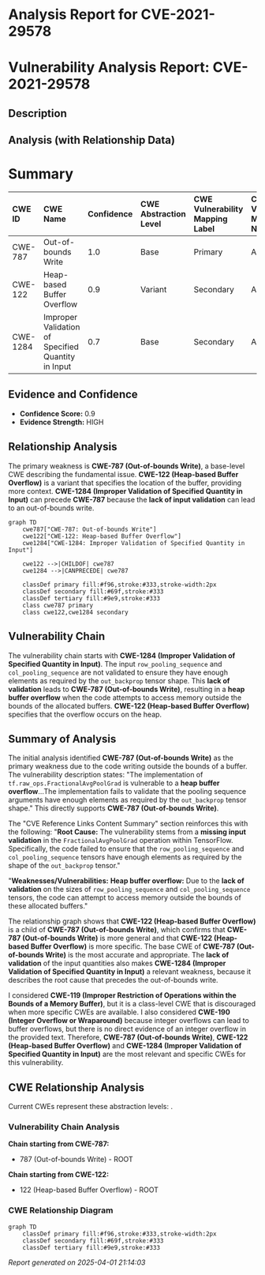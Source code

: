 # Analysis Report for CVE-2021-29578

# Vulnerability Analysis Report: CVE-2021-29578

## Description



## Analysis (with Relationship Data)

# Summary
| CWE ID    | CWE Name                                                                  | Confidence | CWE Abstraction Level | CWE Vulnerability Mapping Label | CWE-Vulnerability Mapping Notes |
| :--------- | :------------------------------------------------------------------------ | :--------- | :---------------------- | :------------------------------ | :------------------------------ |
| CWE-787   | Out-of-bounds Write                                                        | 1.0        | Base                    | Primary                        | Allowed                       |
| CWE-122   | Heap-based Buffer Overflow                                                 | 0.9        | Variant                 | Secondary                       | Allowed                       |
| CWE-1284  | Improper Validation of Specified Quantity in Input                         | 0.7        | Base                    | Secondary                       | Allowed                       |

## Evidence and Confidence

*   **Confidence Score:** 0.9
*   **Evidence Strength:** HIGH

## Relationship Analysis
The primary weakness is **CWE-787 (Out-of-bounds Write)**, a base-level CWE describing the fundamental issue. **CWE-122 (Heap-based Buffer Overflow)** is a variant that specifies the location of the buffer, providing more context. **CWE-1284 (Improper Validation of Specified Quantity in Input)** can precede **CWE-787** because the **lack of input validation** can lead to an out-of-bounds write.

```mermaid
graph TD
    cwe787["CWE-787: Out-of-bounds Write"]
    cwe122["CWE-122: Heap-based Buffer Overflow"]
    cwe1284["CWE-1284: Improper Validation of Specified Quantity in Input"]
    
    cwe122 -->|CHILDOF| cwe787
    cwe1284 -->|CANPRECEDE| cwe787
    
    classDef primary fill:#f96,stroke:#333,stroke-width:2px
    classDef secondary fill:#69f,stroke:#333
    classDef tertiary fill:#9e9,stroke:#333
    class cwe787 primary
    class cwe122,cwe1284 secondary
```

## Vulnerability Chain
The vulnerability chain starts with **CWE-1284 (Improper Validation of Specified Quantity in Input)**. The input `row_pooling_sequence` and `col_pooling_sequence` are not validated to ensure they have enough elements as required by the `out_backprop` tensor shape. This **lack of validation** leads to **CWE-787 (Out-of-bounds Write)**, resulting in a **heap buffer overflow** when the code attempts to access memory outside the bounds of the allocated buffers. **CWE-122 (Heap-based Buffer Overflow)** specifies that the overflow occurs on the heap.

## Summary of Analysis
The initial analysis identified **CWE-787 (Out-of-bounds Write)** as the primary weakness due to the code writing outside the bounds of a buffer. The vulnerability description states: "The implementation of `tf.raw_ops.FractionalAvgPoolGrad` is vulnerable to a **heap buffer overflow**...The implementation fails to validate that the pooling sequence arguments have enough elements as required by the `out_backprop` tensor shape." This directly supports **CWE-787 (Out-of-bounds Write)**.

The "CVE Reference Links Content Summary" section reinforces this with the following:
"**Root Cause:** The vulnerability stems from a **missing input validation** in the `FractionalAvgPoolGrad` operation within TensorFlow. Specifically, the code failed to ensure that the `row_pooling_sequence` and `col_pooling_sequence` tensors have enough elements as required by the shape of the `out_backprop` tensor."

"**Weaknesses/Vulnerabilities:** **Heap buffer overflow:** Due to the **lack of validation** on the sizes of `row_pooling_sequence` and `col_pooling_sequence` tensors, the code can attempt to access memory outside the bounds of these allocated buffers."

The relationship graph shows that **CWE-122 (Heap-based Buffer Overflow)** is a child of **CWE-787 (Out-of-bounds Write)**, which confirms that **CWE-787 (Out-of-bounds Write)** is more general and that **CWE-122 (Heap-based Buffer Overflow)** is more specific. The base CWE of **CWE-787 (Out-of-bounds Write)** is the most accurate and appropriate. The **lack of validation** of the input quantities also makes **CWE-1284 (Improper Validation of Specified Quantity in Input)** a relevant weakness, because it describes the root cause that precedes the out-of-bounds write.

I considered **CWE-119 (Improper Restriction of Operations within the Bounds of a Memory Buffer)**, but it is a class-level CWE that is discouraged when more specific CWEs are available. I also considered **CWE-190 (Integer Overflow or Wraparound)** because integer overflows can lead to buffer overflows, but there is no direct evidence of an integer overflow in the provided text. Therefore, **CWE-787 (Out-of-bounds Write)**, **CWE-122 (Heap-based Buffer Overflow)** and **CWE-1284 (Improper Validation of Specified Quantity in Input)** are the most relevant and specific CWEs for this vulnerability.


## CWE Relationship Analysis

Current CWEs represent these abstraction levels: .


### Vulnerability Chain Analysis

**Chain starting from CWE-787:**
- 787 (Out-of-bounds Write) - ROOT


**Chain starting from CWE-122:**
- 122 (Heap-based Buffer Overflow) - ROOT



### CWE Relationship Diagram

```mermaid
graph TD
    classDef primary fill:#f96,stroke:#333,stroke-width:2px
    classDef secondary fill:#69f,stroke:#333
    classDef tertiary fill:#9e9,stroke:#333
```



*Report generated on 2025-04-01 21:14:03*
